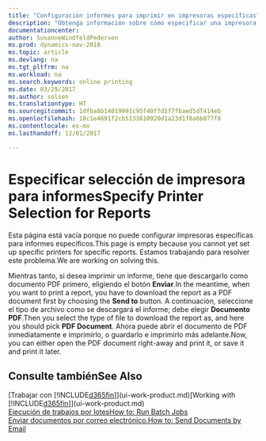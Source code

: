 ```yaml
---
title: "Configuración informes para imprimir en impresoras específicas"
description: "Obtenga información sobre cómo especificar una impresora para un informe y usar la ventana Selección impresoras."
documentationcenter: 
author: SusanneWindfeldPedersen
ms.prod: dynamics-nav-2018
ms.topic: article
ms.devlang: na
ms.tgt_pltfrm: na
ms.workload: na
ms.search.keywords: online printing
ms.date: 03/29/2017
ms.author: solsen
ms.translationtype: HT
ms.sourcegitcommit: 1dfba8b14019991c95f40ffd5f7fbaed5df414eb
ms.openlocfilehash: 18c1e4691f2cb5133610920d1a23d1f8a6b877f8
ms.contentlocale: es-mx
ms.lasthandoff: 12/01/2017

---
```

# <a name="specify-printer-selection-for-reports"></a><span data-ttu-id="e8fdc-103">Especificar selección de impresora para informes</span><span class="sxs-lookup"><span data-stu-id="e8fdc-103">Specify Printer Selection for Reports</span></span>
<span data-ttu-id="e8fdc-104">Esta página está vacía porque no puede configurar impresoras específicas para informes específicos.</span><span class="sxs-lookup"><span data-stu-id="e8fdc-104">This page is empty because you cannot yet set up specific printers for specific reports.</span></span> <span data-ttu-id="e8fdc-105">Estamos trabajando para resolver este problema.</span><span class="sxs-lookup"><span data-stu-id="e8fdc-105">We are working on solving this.</span></span>

<span data-ttu-id="e8fdc-106">Mientras tanto, si desea imprimir un informe, tiene que descargarlo como documento PDF primero, eligiendo el botón **Enviar**.</span><span class="sxs-lookup"><span data-stu-id="e8fdc-106">In the meantime, when you want to print a report, you have to download the report as a PDF document first by choosing the **Send to** button.</span></span> <span data-ttu-id="e8fdc-107">A continuación, seleccione el tipo de archivo como se descargará el informe; debe elegir **Documento PDF**.</span><span class="sxs-lookup"><span data-stu-id="e8fdc-107">Then you select the type of file to download the report as, and here you should pick **PDF Document**.</span></span> <span data-ttu-id="e8fdc-108">Ahora puede abrir el documento de PDF inmediatamente e imprimirlo, o guardarlo e imprimirlo más adelante.</span><span class="sxs-lookup"><span data-stu-id="e8fdc-108">Now, you can either open the PDF document right-away and print it, or save it and print it later.</span></span>

<!--

You can set up reports so that they must be printed on a specific printer. The following are some uses of printer selection:

- You can print reports on special company letterhead.
- You can print reports on different paper sizes.
- You can print reports on the default printer of a specified employee.

You use the **Printer Selections** window to set different values to obtain different output. If you set a specific printer selection, then it takes precedence over a more general printer selection. For example, you can set a printer selection that has values in the **User ID**, **Report ID**, and **Printer Name** fields. This printer selection takes precedence over a printer selection that has blank entries in the **User ID** or **Report ID** fields.

The following table describes the combination of values to specify when you set up printer selections for a report.

|To                                                 |Set the following values                                             |
|---------------------------------------------------|---------------------------------------------------------------------|
|Print a report to a specific printer for all users |Specify values in the **Report ID** and **Printer Name** fields and leave the **User ID** field blank.|
|Print all reports to a specific printer for a specific user|Specify values in the **User ID** and **Printer Name** fields and leave the **Report ID** field blank.|
|Set the default printer for all reports|Specify a value in the **Printer Name** field and leave the **User ID** and **Report ID** fields blank.|
|Print a specific report to the user’s default printer|Specify a value in the **Report ID** field and leave the **Printer Name** and **User ID** fields blank.|
|Print a specific report to a specific printer for a specific user|Specify values in all three fields.|
-->

## <a name="see-also"></a><span data-ttu-id="e8fdc-109">Consulte también</span><span class="sxs-lookup"><span data-stu-id="e8fdc-109">See Also</span></span>
<span data-ttu-id="e8fdc-110">[Trabajar con [!INCLUDE[d365fin](includes/d365fin_md.md)]](ui-work-product.md)</span><span class="sxs-lookup"><span data-stu-id="e8fdc-110">[Working with [!INCLUDE[d365fin](includes/d365fin_md.md)]](ui-work-product.md)</span></span>  
[<span data-ttu-id="e8fdc-111">Ejecución de trabajos por lotes</span><span class="sxs-lookup"><span data-stu-id="e8fdc-111">How to: Run Batch Jobs</span></span>](ui-how-run-batch-jobs.md)  
[<span data-ttu-id="e8fdc-112">Enviar documentos por correo electrónico.</span><span class="sxs-lookup"><span data-stu-id="e8fdc-112">How to: Send Documents by Email</span></span>](ui-how-send-documents-email.md)  


